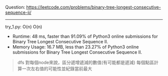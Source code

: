 Question: https://leetcode.com/problems/binary-tree-longest-consecutive-sequence-ii/

---

try_1.py: O(n) O(n)

* Runtime: 48 ms, faster than 91.09% of Python3 online submissions for Binary Tree Longest Consecutive Sequence II.
* Memory Usage: 16.7 MB, less than 23.27% of Python3 online submissions for Binary Tree Longest Consecutive Sequence II.

> dfs
> 對每個node來說，區分遞增遞減的數值(有可能都是遞減)
> 每個點區計算一次左右值的可能性並紀錄當前最大
